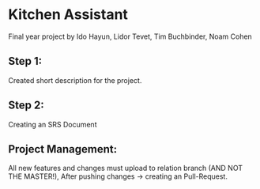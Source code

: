 # Kitchen Assistant
Final year project by Ido Hayun, Lidor Tevet, Tim Buchbinder, Noam Cohen

## Step 1:
Created short description for the project.

## Step 2:
Creating an SRS Document

## Project Management:
All new features and changes must upload to relation branch (AND NOT THE MASTER!),
After pushing changes -> creating an Pull-Request.
